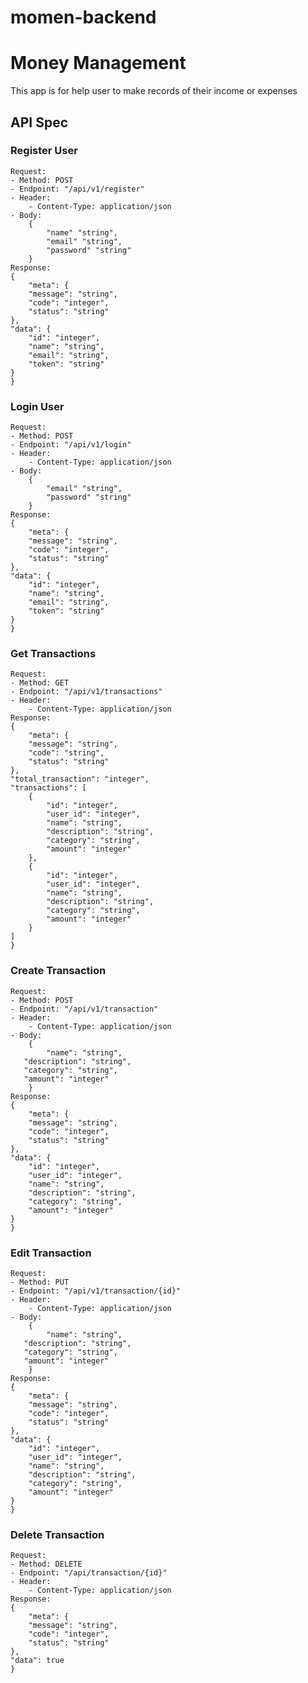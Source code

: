 # momen-backend
# Money Management
This app is for help user to make records of their income or expenses
## API Spec

### Register User
	Request:
	- Method: POST
	- Endpoint: "/api/v1/register"
	- Header:
		- Content-Type: application/json
	- Body:
		{
			"name" "string",
			"email" "string",
			"password" "string"
		}
	Response:
	{
		"meta": {
        "message": "string",
        "code": "integer",
        "status": "string"
    },
    "data": {
        "id": "integer",
        "name": "string",
        "email": "string",
        "token": "string"
    }
	}

### Login User
	Request:
	- Method: POST
	- Endpoint: "/api/v1/login"
	- Header:
		- Content-Type: application/json
	- Body:
		{
			"email" "string",
			"password" "string"
		}
	Response:
	{
		"meta": {
        "message": "string",
        "code": "integer",
        "status": "string"
    },
    "data": {
        "id": "integer",
        "name": "string",
        "email": "string",
        "token": "string"
    }
	}

### Get Transactions
	Request:
	- Method: GET
	- Endpoint: "/api/v1/transactions"
	- Header:
		- Content-Type: application/json
	Response:
	{
		"meta": {
        "message": "string",
        "code": "string",
        "status": "string"
    },
    "total_transaction": "integer",
    "transactions": [
        {
            "id": "integer",
            "user_id": "integer",
            "name": "string",
            "description": "string",
            "category": "string",
            "amount": "integer"
        },
        {
            "id": "integer",
            "user_id": "integer",
            "name": "string",
            "description": "string",
            "category": "string",
            "amount": "integer"
        }
    ]
	}

### Create Transaction
	Request:
	- Method: POST
	- Endpoint: "/api/v1/transaction"
	- Header:
		- Content-Type: application/json
	- Body:
		{
			"name": "string",
       "description": "string",
       "category": "string",
       "amount": "integer"
		}
	Response:
	{
		"meta": {
        "message": "string",
        "code": "integer",
        "status": "string"
    },
    "data": {
        "id": "integer",
        "user_id": "integer",
        "name": "string",
        "description": "string",
        "category": "string",
        "amount": "integer"
    }
	}

### Edit Transaction
	Request:
	- Method: PUT
	- Endpoint: "/api/v1/transaction/{id}"
	- Header:
		- Content-Type: application/json
	- Body:
		{
			"name": "string",
       "description": "string",
       "category": "string",
       "amount": "integer"
		}
	Response:
	{
		"meta": {
        "message": "string",
        "code": "integer",
        "status": "string"
    },
    "data": {
        "id": "integer",
        "user_id": "integer",
        "name": "string",
        "description": "string",
        "category": "string",
        "amount": "integer"
    }
	}

### Delete Transaction
	Request:
	- Method: DELETE
	- Endpoint: "/api/transaction/{id}"
	- Header:
		- Content-Type: application/json
	Response:
	{
		"meta": {
        "message": "string",
        "code": "integer",
        "status": "string"
    },
    "data": true
	}
